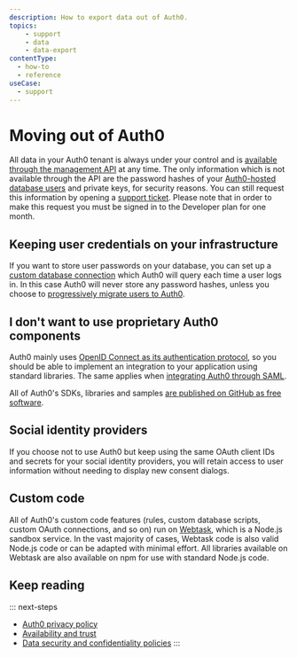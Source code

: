 ```yaml
---
description: How to export data out of Auth0.
topics:
    - support
    - data
    - data-export
contentType:
  - how-to
  - reference
useCase:
  - support
---
```


# Moving out of Auth0

All data in your Auth0 tenant is always under your control and is [available through the management API](/api/v2) at any time.
The only information which is not available through the API are the password hashes of your [Auth0-hosted database users](/connections/database) and private keys, for security reasons.
You can still request this information by opening a [support ticket](${env.DOMAIN_URL_SUPPORT}). Please note that in order to make this request you must be signed in to the Developer plan for one month.

## Keeping user credentials on your infrastructure

If you want to store user passwords on your database, you can set up a [custom database connection](/connections/database/mysql) which Auth0 will query each time a user logs in.
In this case Auth0 will never store any password hashes, unless you choose to [progressively migrate users to Auth0](/connections/database/migrating).

## I don't want to use proprietary Auth0 components

Auth0 mainly uses [OpenID Connect as its authentication protocol](/protocols), so you should be able to implement an integration to your application using standard libraries.
The same applies when [integrating Auth0 through SAML](/saml-configuration).

All of Auth0's SDKs, libraries and samples [are published on GitHub as free software](https://github.com/auth0/).

## Social identity providers

If you choose not to use Auth0 but keep using the same OAuth client IDs and secrets for your social identity providers, you will retain access to user information without needing to display new consent dialogs.

## Custom code

All of Auth0's custom code features (rules, custom database scripts, custom OAuth connections, and so on) run on [Webtask](https://webtask.io/), which is a Node.js sandbox service.
In the vast majority of cases, Webtask code is also valid Node.js code or can be adapted with minimal effort.
All libraries available on Webtask are also available on npm for use with standard Node.js code.

## Keep reading

::: next-steps
* [Auth0 privacy policy](https://auth0.com/privacy)
* [Availability and trust](https://auth0.com/availability-trust)
* [Data security and confidentiality policies](https://auth0.com/security)
:::
